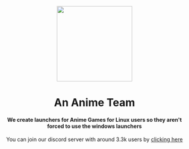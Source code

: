 <p align="center"><img src="https://user-images.githubusercontent.com/8841466/187195064-345d435c-a2a3-4b91-9ffb-38c0603decbb.png" width="200" /></p>
<h1 align="center">An Anime Team</h1>
<h4 align="center">We create launchers for Anime Games for Linux users so they aren't forced to use the windows launchers</h4>
<p align="center">You can join our discord server with around 3.3k users by <a href="https://discord.gg/ck37X6UWBp">clicking here</a></p>
